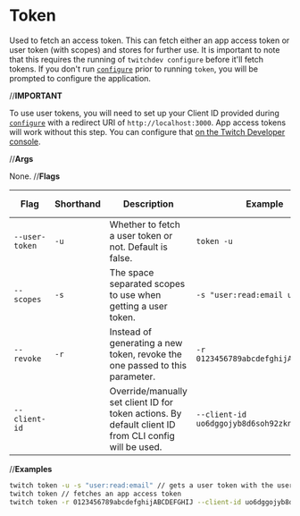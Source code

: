 # Token

Used to fetch an access token. This can fetch either an app access token or user token (with scopes) and stores for further use. It is important to note that this requires the running of `twitchdev configure` before it'll fetch tokens. If you don't run [`configure`](configure.md) prior to running `token`, you will be prompted to configure the application.

//**IMPORTANT**

To use user tokens, you will need to set up your Client ID provided during [`configure`](configure.md) with a redirect URI of `http://localhost:3000`. App access tokens will work without this step. You can configure that [on the Twitch Developer console](https://dev.twitch.tv/console).

//**Args**

None.
//**Flags**

| Flag           | Shorthand | Description                                                                                           | Example                                      | Required? (Y/N) |
|----------------|-----------|-------------------------------------------------------------------------------------------------------|----------------------------------------------|-----------------|
| `--user-token` | `-u`      | Whether to fetch a user token or not. Default is false.                                               | `token -u`                                   | N               |
| `--scopes`     | `-s`      | The space separated scopes to use when getting a user token.                                          | `-s "user:read:email user_read"`             | N               |
| `--revoke`     | `-r`      | Instead of generating a new token, revoke the one passed to this parameter.                           | `-r 0123456789abcdefghijABCDEFGHIJ`          | N               |
| `--client-id`  |           | Override/manually set client ID for token actions. By default client ID from CLI config will be used. | `--client-id uo6dggojyb8d6soh92zknwmi5ej1q2` | N               |

//**Examples**

```sh
twitch token -u -s "user:read:email" // gets a user token with the user:read:email scope
twitch token // fetches an app access token
twitch token -r 0123456789abcdefghijABCDEFGHIJ --client-id uo6dggojyb8d6soh92zknwmi5ej1q2 // revokes the token 0123... for the client ID uo6d...
```
